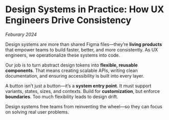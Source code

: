 # Design Systems in Practice: How UX Engineers Drive Consistency

*Feburary 2024*

Design systems are more than shared Figma files—they’re **living products** that empower teams to build faster, better, and more consistently. As UX engineers, we operationalize these systems into code.

Our job is to turn abstract design tokens into **flexible, reusable components**. That means creating scalable APIs, writing clean documentation, and ensuring accessibility is built into every layer.

A button isn’t just a button—it’s a **system entry point**. It must support variants, states, sizes, and contexts. Build for **customization**, but enforce **boundaries**. Too much flexibility leads to design drift.

Design systems free teams from reinventing the wheel—so they can focus on solving real user problems.

